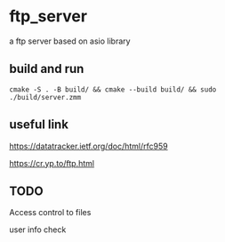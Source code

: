 # ftp_server

a ftp server based on asio library

## build and run

~~~fish
cmake -S . -B build/ && cmake --build build/ && sudo ./build/server.zmm
~~~

## useful link

https://datatracker.ietf.org/doc/html/rfc959

https://cr.yp.to/ftp.html

## TODO

Access control to files

user info check
